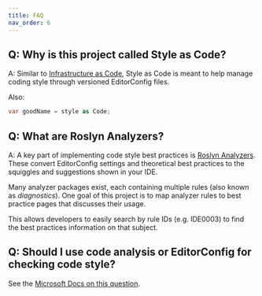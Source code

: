 ```yaml
---
title: FAQ
nav_order: 6
---
```


## Q: Why is this project called Style as Code?

A: Similar to [Infrastructure as Code](https://docs.microsoft.com/azure/devops/learn/what-is-infrastructure-as-code), Style as Code is meant to help manage coding style through versioned EditorConfig files.

Also:

```cs
var goodName = style as Code;
```

## Q: What are Roslyn Analyzers?

A: A key part of implementing code style best practices is [Roslyn Analyzers](https://docs.microsoft.com/visualstudio/code-quality/roslyn-analyzers-overview). These convert EditorConfig settings and theoretical best practices to the squiggles and suggestions shown in your IDE.

Many analyzer packages exist, each containing multiple rules (also known as *diagnostics*). One goal of this project is to map analyzer rules to best practice pages that discusses their usage.

This allows developers to easily search by rule IDs (e.g. IDE0003) to find the best practices information on that subject.

## Q: Should I use code analysis or EditorConfig for checking code style?

See the [Microsoft Docs on this question](https://docs.microsoft.com/visualstudio/code-quality/analyzers-faq?#code-analysis-versus-editorconfig).
